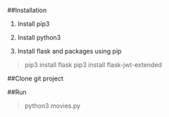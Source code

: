 ##Installation

1. Install pip3
2. Install python3

3. Install flask and packages using pip

>pip3 install flask
>pip3 install flask-jwt-extended

##Clone git project

##Run
>python3 movies.py
